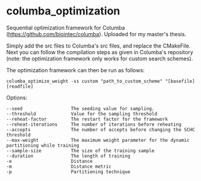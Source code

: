 # columba_optimization
Sequential optimization framework for Columba (https://github.com/biointec/columba). Uploaded for my master's thesis.

Simply add the src files to Columba's src files, and replace the CMakeFile. Next you can follow the compilation steps as given in Columba's repository (note: the optimization framework only works for custom search schemes).

The optimization framework can then be run as follows:

```columba_optimize_weight -ss custom "path_to_custom_scheme" "[basefile] [readfile]```

Options:

```
--seed                  The seeding value for sampling.
--threshold             Value for the sampling threshold
--reheat-factor         The restart factor for the framework
--reheat-iterations     The number of iterations before reheating
--accepts               The number of accepts before changing the SCHC threshold
--max-weight            The maximum weight parameter for the dynamic partitioning while training
--sample-size           The size of the training sample
--duration              The length of training
-e                      Distance
-m                      Distance metric
-p                      Partitioning technique
```
